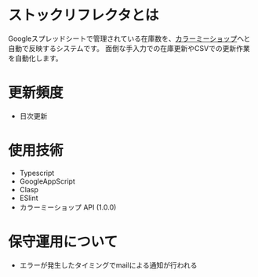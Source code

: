 # ストックリフレクタとは
Googleスプレッドシートで管理されている在庫数を、[カラーミーショップ](https://shop-pro.jp/)へと自動で反映するシステムです。
面倒な手入力での在庫更新やCSVでの更新作業を自動化します。

# 更新頻度
- 日次更新

# 使用技術
- Typescript
- GoogleAppScript
- Clasp 
- ESlint
- カラーミーショップ API (1.0.0)

# 保守運用について
- エラーが発生したタイミングでmailによる通知が行われる
